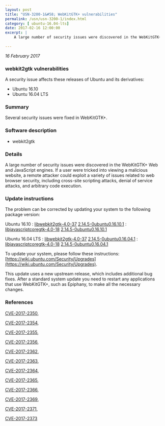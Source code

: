 ```yaml
---
layout: post
title: "USN-3200-1&#58; WebKitGTK+ vulnerabilities"
permalink: /usn/usn-3200-1/index.html
category: [ ubuntu-16.04-lts]
date: 2017-02-16 12:00:00
excerpt: |
    A large number of security issues were discovered in the WebKitGTK+ Web and JavaScript engines. If a user were tricked into viewing a malicious website, a remote attacker could exploit a variety of issues related to web browser security, including cross-site scripting attacks, denial of service attacks, and arbitrary code execution. 
    
--- 
```

 
 

*16 February 2017*

### webkit2gtk vulnerabilities

A security issue affects these releases of Ubuntu and its derivatives:

* Ubuntu 16.10
* Ubuntu 16.04 LTS

### Summary

Several security issues were fixed in WebKitGTK+. 

### Software description

* webkit2gtk 

### Details

A large number of security issues were discovered in the WebKitGTK+ Web and JavaScript engines. If a user were tricked into viewing a malicious website, a remote attacker could exploit a variety of issues related to web browser security, including cross-site scripting attacks, denial of service attacks, and arbitrary code execution. 

### Update instructions

The problem can be corrected by updating your system to the following package version:

Ubuntu 16.10
 : [libwebkit2gtk-4.0-37](https://launchpad.net/ubuntu/+source/webkit2gtk) <span> [2.14.5-0ubuntu0.16.10.1](https://launchpad.net/ubuntu/+source/webkit2gtk/2.14.5-0ubuntu0.16.10.1) </span> 
 : [libjavascriptcoregtk-4.0-18](https://launchpad.net/ubuntu/+source/webkit2gtk) <span> [2.14.5-0ubuntu0.16.10.1](https://launchpad.net/ubuntu/+source/webkit2gtk/2.14.5-0ubuntu0.16.10.1) </span> 

Ubuntu 16.04 LTS
 : [libwebkit2gtk-4.0-37](https://launchpad.net/ubuntu/+source/webkit2gtk) <span> [2.14.5-0ubuntu0.16.04.1](https://launchpad.net/ubuntu/+source/webkit2gtk/2.14.5-0ubuntu0.16.04.1) </span> 
 : [libjavascriptcoregtk-4.0-18](https://launchpad.net/ubuntu/+source/webkit2gtk) <span> [2.14.5-0ubuntu0.16.04.1](https://launchpad.net/ubuntu/+source/webkit2gtk/2.14.5-0ubuntu0.16.04.1) </span> 

To update your system, please follow these instructions: [https://wiki.ubuntu.com/Security/Upgrades](https://wiki.ubuntu.com/Security/Upgrades).

This update uses a new upstream release, which includes additional bug fixes. After a standard system update you need to restart any applications that use WebKitGTK+, such as Epiphany, to make all the necessary changes. 

### References

 
 [CVE-2017-2350](http://people.ubuntu.com/~ubuntu-security/cve/CVE-2017-2350), 

 [CVE-2017-2354](http://people.ubuntu.com/~ubuntu-security/cve/CVE-2017-2354), 

 [CVE-2017-2355](http://people.ubuntu.com/~ubuntu-security/cve/CVE-2017-2355), 

 [CVE-2017-2356](http://people.ubuntu.com/~ubuntu-security/cve/CVE-2017-2356), 

 [CVE-2017-2362](http://people.ubuntu.com/~ubuntu-security/cve/CVE-2017-2362), 

 [CVE-2017-2363](http://people.ubuntu.com/~ubuntu-security/cve/CVE-2017-2363), 

 [CVE-2017-2364](http://people.ubuntu.com/~ubuntu-security/cve/CVE-2017-2364), 

 [CVE-2017-2365](http://people.ubuntu.com/~ubuntu-security/cve/CVE-2017-2365), 

 [CVE-2017-2366](http://people.ubuntu.com/~ubuntu-security/cve/CVE-2017-2366), 

 [CVE-2017-2369](http://people.ubuntu.com/~ubuntu-security/cve/CVE-2017-2369), 

 [CVE-2017-2371](http://people.ubuntu.com/~ubuntu-security/cve/CVE-2017-2371), 

 [CVE-2017-2373](http://people.ubuntu.com/~ubuntu-security/cve/CVE-2017-2373)
 

